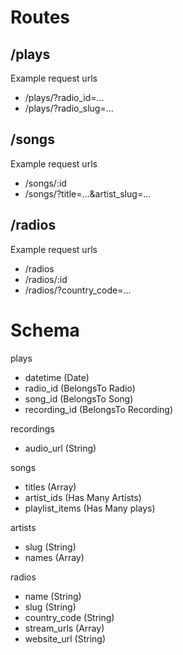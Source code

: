 # Routes

## /plays

Example request urls

 * /plays/?radio_id=...
 * /plays/?radio_slug=...


## /songs

Example request urls

 * /songs/:id
 * /songs/?title=...&artist_slug=...


## /radios

Example request urls

 * /radios
 * /radios/:id
 * /radios/?country_code=...


# Schema

plays
 - datetime (Date)
 - radio_id (BelongsTo Radio)
 - song_id (BelongsTo Song)
 - recording_id (BelongsTo Recording)

recordings
 - audio_url (String)

songs
 - titles (Array)
 - artist_ids (Has Many Artists)
 - playlist_items (Has Many plays)

artists
 - slug (String)
 - names (Array)

radios
 - name (String)
 - slug (String)
 - country_code (String)
 - stream_urls (Array)
 - website_url (String)
